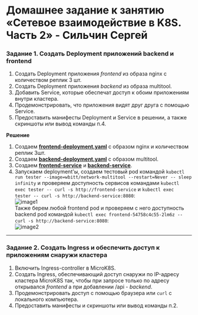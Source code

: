 # Домашнее задание к занятию «Сетевое взаимодействие в K8S. Часть 2» - Сильчин Сергей

### Задание 1. Создать Deployment приложений backend и frontend

1. Создать Deployment приложения _frontend_ из образа nginx с количеством реплик 3 шт.
2. Создать Deployment приложения _backend_ из образа multitool. 
3. Добавить Service, которые обеспечат доступ к обоим приложениям внутри кластера. 
4. Продемонстрировать, что приложения видят друг друга с помощью Service.
5. Предоставить манифесты Deployment и Service в решении, а также скриншоты или вывод команды п.4.


**Решение**  
1. Создаем [**frontend-deployment.yaml**](https://github.com/Daimero88/netology/blob/main/kubernetes-hw/05/frontend-deployment.yaml) с образом nginx и количеством реплик 3шт.
2. Создаем [**backend-deployment.yaml**](https://github.com/Daimero88/netology/blob/main/kubernetes-hw/05/backend-deployment.yaml) с образом multitool.
3. Создаем [**frontend-service**](https://github.com/Daimero88/netology/blob/main/kubernetes-hw/05/frontend-service.yaml) и [**backend-service**](https://github.com/Daimero88/netology/blob/main/kubernetes-hw/05/backend-service.yaml).
4. Запускаем deployment'ы, создаем тестовый pod командой ```kubectl run tester --image=wbitt/network-multitool --restart=Never -- sleep infinity``` и проверяем доступность сервисов командами ```kubectl exec tester -- curl -s http://frontend-service``` и ```kubectl exec tester -- curl -s http://backend-service:8080```:  
  ![image1](https://github.com/user-attachments/assets/de8e2c70-4e55-4674-b98b-907db6db4be2)  
Также берем любой frontend pod и проверяем с него доступность backend pod командой ```kubectl exec frontend-54758c4c55-2lm6z -- curl -s http://backend-service:8080```:  
  ![image2](https://github.com/user-attachments/assets/ebf04a35-6bc4-4772-a266-b4259fd4cc7d)


------

### Задание 2. Создать Ingress и обеспечить доступ к приложениям снаружи кластера

1. Включить Ingress-controller в MicroK8S.
2. Создать Ingress, обеспечивающий доступ снаружи по IP-адресу кластера MicroK8S так, чтобы при запросе только по адресу открывался _frontend_ а при добавлении /api - _backend_.
3. Продемонстрировать доступ с помощью браузера или `curl` с локального компьютера.
4. Предоставить манифесты и скриншоты или вывод команды п.2.
